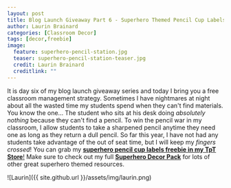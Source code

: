 ```yaml
---
layout: post
title: Blog Launch Giveaway Part 6 - Superhero Themed Pencil Cup Labels
author: Laurin Brainard
categories: [Classroom Decor]
tags: [decor,freebie]
image:
  feature: superhero-pencil-station.jpg
  teaser: superhero-pencil-station-teaser.jpg
  credit: Laurin Brainard
  creditlink: ""
---
```

 It is day six of my blog launch giveaway series and today I bring you a free classroom management strategy. Sometimes I have nightmares at night about all the wasted time my students spend when they can't find materials. You know the one... The student who sits at his desk doing *absolutely nothing* because they can't find a pencil. To win the pencil war in my classroom, I allow students to take a sharpened pencil anytime they need one as long as they return a dull pencil. So far this year, I have not had any students take advantage of the out of seat time, but I will keep my _fingers crossed_! You can grab my [**superhero pencil cup labels freebie in my TpT Store**!](https://www.teacherspayteachers.com/Product/Superhero-Themed-Pencil-Sharpened-and-Unsharpened-LabelsSigns-3237664) Make sure to check out my full [**Superhero Decor Pack**](http://bit.ly/2wZE79p) for lots of other great superhero themed resources.

![Laurin]({{ site.github.url }}/assets/img/laurin.png)